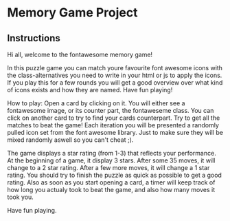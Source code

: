 # Memory Game Project

## Instructions

Hi all,
welcome to the fontawesome memory game!

In this puzzle game you can match youre favourite font awesome icons with the class-alternatives you need to write in your html or js to apply the icons. If you play this for a few rounds you will get a good overview over what kind of icons exists and how they are named. Have fun playing!

How to play:
Open a card by clicking on it. You will either see a fontawesome image, or its counter part, the fontaweseme class. You can click on another card to try to find your cards counterpart. Try to get all the matches to beat the game! Each iteration you will be presented a randomly pulled icon set from the font awesome library. Just to make sure they will be mixed randomly aswell so you can't cheat ;).

The game displays a star rating (from 1-3) that reflects your performance. At the beginning of a game, it display 3 stars. After some 35 moves, it will change to a 2 star rating. After a few more moves, it will change a 1 star rating.
You should try to finish the puzzle as quick as possible to get a good rating. Also as soon as you start opening a card, a timer will keep track of how long you actualy took to beat the game, and also how many moves it took you.

Have fun playing.
